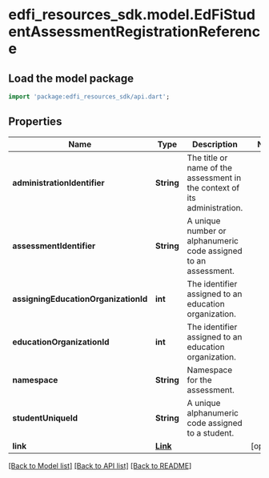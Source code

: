 # edfi_resources_sdk.model.EdFiStudentAssessmentRegistrationReference

## Load the model package
```dart
import 'package:edfi_resources_sdk/api.dart';
```

## Properties
Name | Type | Description | Notes
------------ | ------------- | ------------- | -------------
**administrationIdentifier** | **String** | The title or name of the assessment in the context of its administration. | 
**assessmentIdentifier** | **String** | A unique number or alphanumeric code assigned to an assessment. | 
**assigningEducationOrganizationId** | **int** | The identifier assigned to an education organization. | 
**educationOrganizationId** | **int** | The identifier assigned to an education organization. | 
**namespace** | **String** | Namespace for the assessment. | 
**studentUniqueId** | **String** | A unique alphanumeric code assigned to a student. | 
**link** | [**Link**](Link.md) |  | [optional] 

[[Back to Model list]](../README.md#documentation-for-models) [[Back to API list]](../README.md#documentation-for-api-endpoints) [[Back to README]](../README.md)


